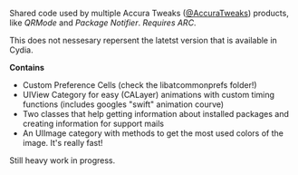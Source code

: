 Shared code used by multiple Accura Tweaks ([@AccuraTweaks](http://twitter.com/accuratweaks/)) products, like *QRMode* and *Package Notifier*. *Requires ARC*.

This does not nessesary repersent the latetst version that is available in Cydia.

**Contains**
- Custom Preference Cells (check the libatcommonprefs folder!)
- UIView Category for easy (CALayer) animations with custom timing functions (includes googles "swift" animation courve)
- Two classes that help getting information about installed packages and creating information for support mails
- An UIImage category with methods to get the most used colors of the image. It's really fast!

Still heavy work in progress.